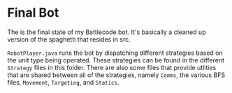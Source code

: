 # Final Bot

The is the final state of my Battlecode bot. It's basically a cleaned up version of the spaghetti that resides in src.

`RobotPlayer.java` runs the bot by dispatching different strategies based on the unit type being operated. These strategies can be found in the different `Strategy` files in this folder. There are also some files that provide utlities that are shared between all of the strategies, namely `Comms`, the various BFS files, `Movement`, `Targeting`, and `Statics`.